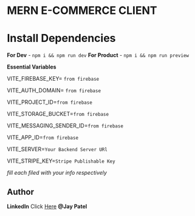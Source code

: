 # MERN E-COMMERCE CLIENT


# Install Dependencies

**For Dev** - `npm i && npm run dev`
**For Product** - `npm i && npm run preview`


**Essential Variables**

VITE_FIREBASE_KEY= `from firebase`

VITE_AUTH_DOMAIN= `from firebase`

VITE_PROJECT_ID=`from firebase`

VITE_STORAGE_BUCKET=`from firebase`

VITE_MESSAGING_SENDER_ID=`from firebase`

VITE_APP_ID=`from firebase`

VITE_SERVER=`Your Backend Server URl`

VITE_STRIPE_KEY=`Stripe Publishable Key`

_fill each filed with your info respectively_

## Author

**LinkedIn** Click [Here](https://in.linkedin.com/in/jaypatel1122) **@Jay Patel**
